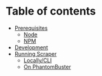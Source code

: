 Table of contents
=================

<!--ts-->
* [Prerequisites](#prerequisites)
    * [Node](#node)
    * [NPM](#npm)
* [Development](#development)
* [Running Scraper](#running)
    * [Locally/CLI](#locally)
    * [On PhantomBuster](#onbuster)
<!--te-->

